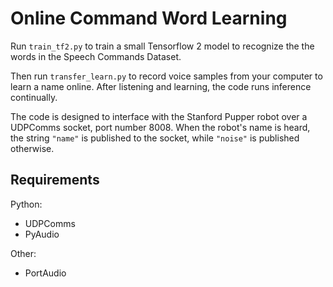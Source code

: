 # Online Command Word Learning

Run ```train_tf2.py``` to train a small Tensorflow 2 model to recognize the the words in the Speech Commands Dataset.

Then run ```transfer_learn.py``` to record voice samples from your computer to learn a name online. After listening and learning, the code runs inference continually. 

The code is designed to interface with the Stanford Pupper robot over a UDPComms socket, port number 8008. When the robot's name is heard, the string ```"name"``` is published to the socket, while ```"noise"``` is published otherwise.

## Requirements

Python:
- UDPComms
- PyAudio

Other:
- PortAudio